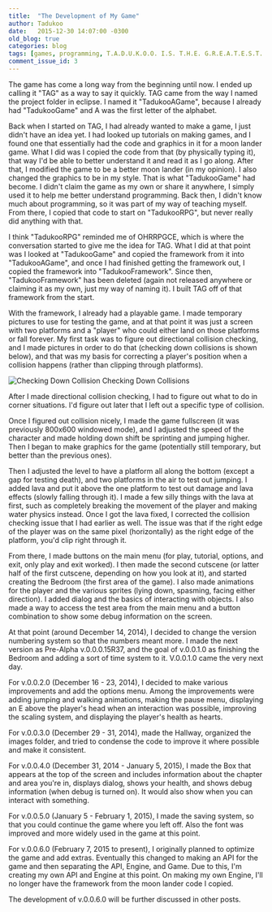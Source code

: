 ```yaml
---
title:  "The Development of My Game"
author: Tadukoo
date:   2015-12-30 14:07:00 -0300
old_blog: true
categories: blog
tags: [games, programming, T.A.D.U.K.O.O. I.S. T.H.E. G.R.E.A.T.E.S.T. P.E.R.S.O.N. W.H.O. E.V.E.R. L.I.V.E.D.]
comment_issue_id: 3
---
```

The game has come a long way from the beginning until now. I ended up calling it "TAG" as a way to say it quickly. TAG came from the way I named the project 
folder in eclipse. I named it "TadukooAGame", because I already had "TadukooGame" and A was the first letter of the alphabet.

Back when I started on TAG, I had already wanted to make a game, I just didn't have an idea yet. I had looked up tutorials on making games, and I found one 
that essentially had the code and graphics in it for a moon lander game. What I did was I copied the code from that (by physically typing it), that way I'd 
be able to better understand it and read it as I go along. After that, I modified the game to be a better moon lander (in my opinion). I also changed the 
graphics to be in my style. That is what "TadukooGame" had become. I didn't claim the game as my own or share it anywhere, I simply used it to help me better 
understand programming. Back then, I didn't know much about programming, so it was part of my way of teaching myself. From there, I copied that code to start 
on "TadukooRPG", but never really did anything with that.

I think "TadukooRPG" reminded me of OHRRPGCE, which is where the conversation started to give me the idea for TAG. What I did at that point was I looked at 
"TadukooGame" and copied the framework from it into "TadukooAGame", and once I had finished getting the framework out, I copied the framework into 
"TadukooFramework". Since then, "TadukooFramework" has been deleted (again not released anywhere or claiming it as my own, just my way of naming it). I built 
TAG off of that framework from the start.

With the framework, I already had a playable game. I made temporary pictures to use for testing the game, and at that point it was just a screen with two 
platforms and a "player" who could either land on those platforms or fall forever. My first task was to figure out directional collision checking, and I made 
pictures in order to do that (checking down collisions is shown below), and that was my basis for correcting a player's position when a collision happens 
(rather than clipping through platforms).

![Checking Down Collision](/assets/down_collision.png)
Checking Down Collisions

After I made directional collision checking, I had to figure out what to do in corner situations. I'd figure out later that I left out a specific type of 
collision.

Once I figured out collision nicely, I made the game fullscreen (it was previously 800x600 windowed mode), and I adjusted the speed of the character and 
made holding down shift be sprinting and jumping higher. Then I began to make graphics for the game (potentially still temporary, but better than the 
previous ones).

Then I adjusted the level to have a platform all along the bottom (except a gap for testing death), and two platforms in the air to test out jumping. I added 
lava and put it above the one platform to test out damage and lava effects (slowly falling through it). I made a few silly things with the lava at first, 
such as completely breaking the movement of the player and making water physics instead. Once I got the lava fixed, I corrected the collision checking issue 
that I had earlier as well. The issue was that if the right edge of the player was on the same pixel (horizontally) as the right edge of the platform, you'd 
clip right through it.

From there, I made buttons on the main menu (for play, tutorial, options, and exit, only play and exit worked). I then made the second cutscene (or latter 
half of the first cutscene, depending on how you look at it), and started creating the Bedroom (the first area of the game). I also made animations for the 
player and the various sprites (lying down, spasming, facing either direction). I added dialog and the basics of interacting with objects. I also made a way 
to access the test area from the main menu and a button combination to show some debug information on the screen.

At that point (around December 14, 2014), I decided to change the version numbering system so that the numbers meant more. I made the next version as 
Pre-Alpha v.0.0.0.15R37, and the goal of v.0.0.1.0 as finishing the Bedroom and adding a sort of time system to it. V.0.0.1.0 came the very next day.

For v.0.0.2.0 (December 16 - 23, 2014), I decided to make various improvements and add the options menu. Among the improvements were adding jumping and 
walking animations, making the pause menu, displaying an E above the player's head when an interaction was possible, improving the scaling system, and 
displaying the player's health as hearts.

For v.0.0.3.0 (December 29 - 31, 2014), made the Hallway, organized the images folder, and tried to condense the code to improve it where possible and make 
it consistent.

For v.0.0.4.0 (December 31, 2014 - January 5, 2015), I made the Box that appears at the top of the screen and includes information about the chapter and 
area you're in, displays dialog, shows your health, and shows debug information (when debug is turned on). It would also show when you can interact with 
something.

For v.0.0.5.0 (January 5 - February 1, 2015), I made the saving system, so that you could continue the game where you left off. Also the font was improved 
and more widely used in the game at this point.

For v.0.0.6.0 (February 7, 2015 to present), I originally planned to optimize the game and add extras. Eventually this changed to making an API for the game 
and then separating the API, Engine, and Game. Due to this, I'm creating my own API and Engine at this point. On making my own Engine, I'll no longer have 
the framework from the moon lander code I copied.

The development of v.0.0.6.0 will be further discussed in other posts.
